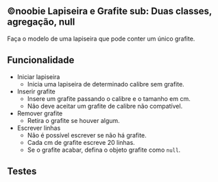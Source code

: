 ## ©noobie Lapiseira e Grafite sub: Duas classes, agregação, null

Faça o modelo de uma lapiseira que pode conter um único grafite.

## Funcionalidade
- Iniciar lapiseira
    - Inicia uma lapiseira de determinado calibre sem grafite.
- Inserir grafite
    - Insere um grafite passando o calibre e o tamanho em cm.
    - Não deve aceitar um grafite de calibre não compatível.
- Remover grafite
    - Retira o grafite se houver algum.
- Escrever linhas
    - Não é possível escrever se não há grafite.
    - Cada cm de grafite escreve 20 linhas.
    - Se o grafite acabar, defina o objeto grafite como `null`.


## Testes
